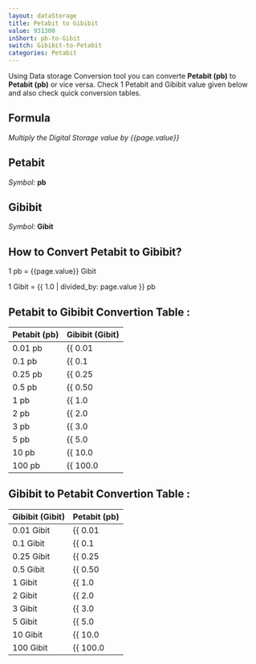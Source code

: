 ```yaml
---
layout: dataStorage
title: Petabit to Gibibit
value: 931300
inShort: pb-to-Gibit
switch: Gibibit-to-Petabit
categories: Petabit
---
```


Using Data storage Conversion tool you can converte **Petabit (pb)** to **Petabit (pb)** or vice versa. Check 1 Petabit and Gibibit value given below and also check quick conversion tables.

## Formula
*Multiply the Digital Storage value by {{page.value}}*

## Petabit
*Symbol:* **pb**

## Gibibit
*Symbol:* **Gibit**

## How to Convert Petabit to Gibibit?

1 pb = {{page.value}} Gibit

1 Gibit = {{ 1.0 | divided_by: page.value }} pb


## Petabit to Gibibit Convertion Table :

| Petabit (pb) | Gibibit (Gibit) |
| ---- | ---- |
| 0.01 pb | {{ 0.01 | times: page.value }} Gibit |
| 0.1 pb | {{ 0.1 | times: page.value }} Gibit |
| 0.25 pb | {{ 0.25 | times: page.value }} Gibit |
| 0.5 pb | {{ 0.50 | times: page.value }} Gibit |
| 1 pb | {{ 1.0 | times: page.value }} Gibit |
| 2 pb | {{ 2.0 | times: page.value }} Gibit |
| 3 pb | {{ 3.0 | times: page.value }} Gibit |
| 5 pb | {{ 5.0 | times: page.value }} Gibit |
| 10 pb | {{ 10.0 | times: page.value }} Gibit |
| 100 pb | {{ 100.0 | times: page.value }} Gibit |

## Gibibit to Petabit Convertion Table :

| Gibibit (Gibit) | Petabit (pb) |
| ---- | ---- |
| 0.01 Gibit | {{ 0.01 | divided_by: page.value }} pb |
| 0.1 Gibit | {{ 0.1 | divided_by: page.value }} pb |
| 0.25 Gibit | {{ 0.25 | divided_by: page.value }} pb |
| 0.5 Gibit | {{ 0.50 | divided_by: page.value }} pb |
| 1 Gibit | {{ 1.0 | divided_by: page.value }} pb |
| 2 Gibit | {{ 2.0 | divided_by: page.value }} pb |
| 3 Gibit | {{ 3.0 | divided_by: page.value }} pb |
| 5 Gibit | {{ 5.0 | divided_by: page.value }} pb |
| 10 Gibit | {{ 10.0 | divided_by: page.value }} pb |
| 100 Gibit | {{ 100.0 | divided_by: page.value }} pb |


<script>
document.getElementById('selectInput')[18].selected = true
document.getElementById('selectOutput')[11].selected = true
</script>
